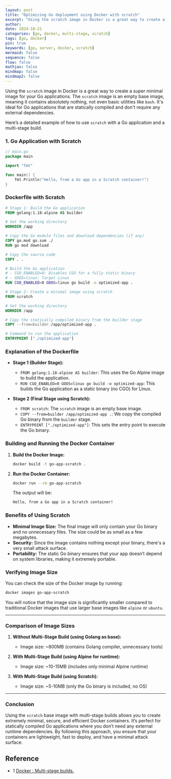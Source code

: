 ```yaml
---
layout: post
title: "Optimizing Go deployment using Docker with scratch"
excerpt: "Using the scratch image in Docker is a great way to create a super minimal image for your Go applications. The scratch image is an empty base image, meaning it contains absolutely nothing, not even basic utilities like bash. It’s ideal for Go applications that are statically compiled and don’t require any external dependencies."
author: 
date: 2024-10-21
categories: [go, docker, multi-stage, scratch]
tags: [go, docker]
pin: true
keywords: [go, server, docker, scratch]
mermaid: false
sequence: false
flow: false
mathjax: false
mindmap: false
mindmap2: false
---
```


<!-- ![Alt](/assets/images/posts/franken_php.png) -->

Using the `scratch` image in Docker is a great way to create a super minimal image for your Go applications. The `scratch` image is an empty base image, meaning it contains absolutely nothing, not even basic utilities like `bash`. It's ideal for Go applications that are statically compiled and don't require any external dependencies.

Here’s a detailed example of how to use `scratch` with a Go application and a multi-stage build.

### **1. Go Application with Scratch**

```go
// main.go
package main

import "fmt"

func main() {
    fmt.Println("Hello, from a Go app in a Scratch container!")
}
```

### **Dockerfile with Scratch**

```dockerfile
# Stage 1: Build the Go application
FROM golang:1.18-alpine AS builder

# Set the working directory
WORKDIR /app

# Copy the Go module files and download dependencies (if any)
COPY go.mod go.sum ./
RUN go mod download

# Copy the source code
COPY . .

# Build the Go application
# - CGO_ENABLED=0: Disables CGO for a fully static binary
# - GOOS=linux: Target Linux
RUN CGO_ENABLED=0 GOOS=linux go build -o optimized-app .

# Stage 2: Create a minimal image using scratch
FROM scratch

# Set the working directory
WORKDIR /app

# Copy the statically compiled binary from the builder stage
COPY --from=builder /app/optimized-app .

# Command to run the application
ENTRYPOINT ["./optimized-app"]
```

### **Explanation of the Dockerfile**

- **Stage 1 (Builder Stage):**
  - `FROM golang:1.18-alpine AS builder`: This uses the Go Alpine image to build the application.
  - `RUN CGO_ENABLED=0 GOOS=linux go build -o optimized-app`: This builds the Go application as a static binary (no CGO) for Linux.

- **Stage 2 (Final Stage using Scratch):**
  - `FROM scratch`: The `scratch` image is an empty base image.
  - `COPY --from=builder /app/optimized-app .`: We copy the compiled Go binary from the `builder` stage.
  - `ENTRYPOINT ["./optimized-app"]`: This sets the entry point to execute the Go binary.

### **Building and Running the Docker Container**

1. **Build the Docker Image:**

   ```bash
   docker build -t go-app-scratch .
   ```

2. **Run the Docker Container:**

   ```bash
   docker run --rm go-app-scratch
   ```

   The output will be:

   ```bash
   Hello, from a Go app in a Scratch container!
   ```

### **Benefits of Using Scratch**
- **Minimal Image Size:** The final image will only contain your Go binary and no unnecessary files. The size could be as small as a few megabytes.
- **Security:** Since the image contains nothing except your binary, there's a very small attack surface.
- **Portability:** The static Go binary ensures that your app doesn’t depend on system libraries, making it extremely portable.

### **Verifying Image Size**

You can check the size of the Docker image by running:

```bash
docker images go-app-scratch
```

You will notice that the image size is significantly smaller compared to traditional Docker images that use larger base images like `alpine` or `ubuntu`.

---

### **Comparison of Image Sizes**

1. **Without Multi-Stage Build (using Golang as base):**
   - Image size: ~800MB (contains Golang compiler, unnecessary tools)

2. **With Multi-Stage Build (using Alpine for runtime):**
   - Image size: ~10-15MB (includes only minimal Alpine runtime)

3. **With Multi-Stage Build (using Scratch):**
   - Image size: ~5-10MB (only the Go binary is included, no OS)

---

### **Conclusion**

Using the `scratch` base image with multi-stage builds allows you to create extremely minimal, secure, and efficient Docker containers. It’s perfect for statically compiled Go applications where you don’t need any external runtime dependencies. By following this approach, you ensure that your containers are lightweight, fast to deploy, and have a minimal attack surface.


## Reference


* 1 [Docker : Multi-stage builds.](https://docs.docker.com/build/building/multi-stage/)

